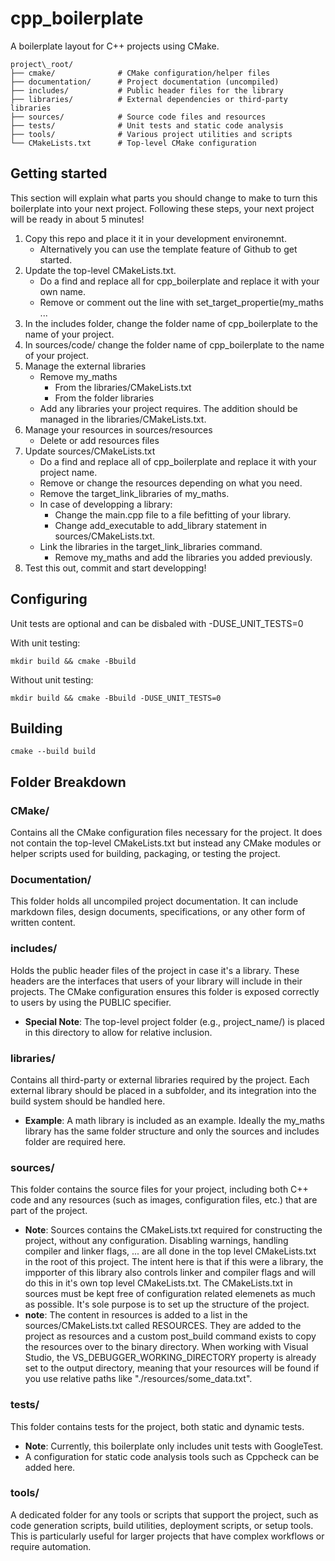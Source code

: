 # cpp_boilerplate
A boilerplate layout for C++ projects using CMake. 

```
project\_root/
├── cmake/              # CMake configuration/helper files
├── documentation/      # Project documentation (uncompiled)
├── includes/           # Public header files for the library
├── libraries/          # External dependencies or third-party libraries
├── sources/            # Source code files and resources
├── tests/              # Unit tests and static code analysis
├── tools/              # Various project utilities and scripts
└── CMakeLists.txt      # Top-level CMake configuration
```

Getting started
----------------
This section will explain what parts you should change to make to turn this boilerplate into your next project.
Following these steps, your next project will be ready in about 5 minutes!

1. Copy this repo and place it it in your development environemnt.
    * Alternatively you can use the template feature of Github to get started. 
2. Update the top-level CMakeLists.txt.
    * Do a find and replace all for cpp_boilerplate and replace it with your own name. 
    * Remove or comment out the line with set_target_propertie(my_maths ... 
3. In the includes folder, change the folder name of cpp_boilerplate to the name of your project. 
4. In sources/code/ change the folder name of cpp_boilerplate to the name of your project.
7. Manage the external libraries
    * Remove my_maths
        * From the libraries/CMakeLists.txt
        * From the folder libraries
    * Add any libraries your project requires. The addition should be managed in the libraries/CMakeLists.txt. 
5. Manage your resources in sources/resources
    * Delete or add resources files
6. Update sources/CMakeLists.txt 
    * Do a find and replace all of cpp_boilerplate and replace it with your project name. 
    * Remove or change the resources depending on what you need.  
    * Remove the target_link_libraries of my_maths.
    * In case of developping a library:
        * Change the main.cpp file to a file befitting of your library. 
        * Change add_executable to add_library statement in sources/CMakeLists.txt. 
    * Link the libraries in the target_link_libraries command. 
        * Remove my_maths and add the libraries you added previously. 
7. Test this out, commit and start developping!

Configuring
----------------
Unit tests are optional and can be disbaled with -DUSE_UNIT_TESTS=0 

With unit testing:
```
mkdir build && cmake -Bbuild
```

Without unit testing:
```
mkdir build && cmake -Bbuild -DUSE_UNIT_TESTS=0 
```


Building
----------------
```
cmake --build build
```
Folder Breakdown
----------------

### CMake/

Contains all the CMake configuration files necessary for the project. It does not contain the top-level CMakeLists.txt but instead any CMake modules or helper scripts used for building, packaging, or testing the project.

### Documentation/

This folder holds all uncompiled project documentation. It can include markdown files, design documents, specifications, or any other form of written content.

### includes/

Holds the public header files of the project in case it's a library. These headers are the interfaces that users of your library will include in their projects. The CMake configuration ensures this folder is exposed correctly to users by using the PUBLIC specifier.

*   **Special Note**: The top-level project folder (e.g., project\_name/) is  placed in this directory to allow for relative inclusion.
    

### libraries/

Contains all third-party or external libraries required by the project. Each external library should be placed in a subfolder, and its integration into the build system should be handled here.

*   **Example**: A math library is included as an example. Ideally the my_maths library has the same folder structure and only the sources and includes folder are required here. 

### sources/

This folder contains the source files for your project, including both C++ code and any resources (such as images, configuration files, etc.) that are part of the project.

* **Note**: Sources contains the CMakeLists.txt required for constructing the project, without any configuration. Disabling warnings, handling compiler and linker flags, ... are all done in the top level CMakeLists.txt in the root of this project. The intent here is that if this were a library, the impporter of this library also controls linker and compiler flags and will do this in it's own top level CMakeLists.txt. The CMakeLists.txt in sources must be kept free of configuration related elemenets as much as possible. It's sole purpose is to set up the structure of the project.
* **note**: The content in resources is added to a list in the sources/CMakeLists.txt called RESOURCES. They are added to the project as resources and a custom post_build command exists to copy the resources over to the binary directory. When working with Visual Studio, the VS_DEBUGGER_WORKING_DIRECTORY property is already set to the output directory, meaning that your resources will be found if you use relative paths like "./resources/some_data.txt". 
  
### tests/

This folder contains tests for the project, both static and dynamic tests. 

*   **Note**: Currently, this boilerplate only includes unit tests with GoogleTest. 
*   A configuration for static code analysis tools such as Cppcheck can be added here.

### tools/

A dedicated folder for any tools or scripts that support the project, such as code generation scripts, build utilities, deployment scripts, or setup tools. This is particularly useful for larger projects that have complex workflows or require automation.